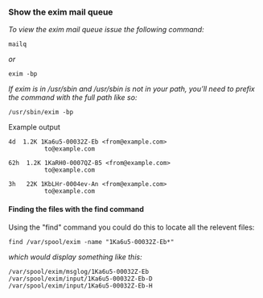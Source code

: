 
### Show the exim mail queue
_To view the exim mail queue issue the following command:_
```
mailq
```
_or_
```
exim -bp
```
_If exim is in /usr/sbin and /usr/sbin is not in your path, you’ll need to prefix the command with the full path like so:_
```
/usr/sbin/exim -bp
```
Example output
```
4d  1.2K 1Ka6u5-00032Z-Eb <from@example.com>
          to@example.com

62h  1.2K 1KaRH0-0007QZ-B5 <from@example.com>
          to@example.com

3h   22K 1KbLHr-0004ev-An <from@example.com>
          to@example.com
```

#### Finding the files with the find command
Using the "find" command you could do this to locate all the relevent files:
```
find /var/spool/exim -name "1Ka6u5-00032Z-Eb*"
```
_which would display something like this:_
```
/var/spool/exim/msglog/1Ka6u5-00032Z-Eb
/var/spool/exim/input/1Ka6u5-00032Z-Eb-D
/var/spool/exim/input/1Ka6u5-00032Z-Eb-H
```
